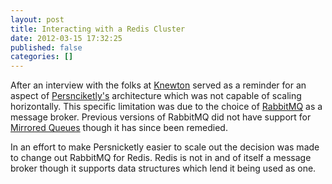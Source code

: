 ```yaml
---
layout: post
title: Interacting with a Redis Cluster
date: 2012-03-15 17:32:25
published: false
categories: []
---
```

 
After an interview with the folks at [Knewton](http://www.knewton.com/) served as a reminder for an aspect of [Persnciketly's](http://persnicketly.com) architecture which was not capable of scaling horizontally. This specific limitation was due to the choice of [RabbitMQ](http://www.rabbitmq.com/) as a message broker. Previous versions of RabbitMQ did not have support for [Mirrored Queues](http://www.rabbitmq.com/ha.html) though it has since been remedied.

In an effort to make Persnicketly easier to scale out the decision was made to change out RabbitMQ for Redis. Redis is not in and of itself a message broker though it supports data structures which lend it being used as one.